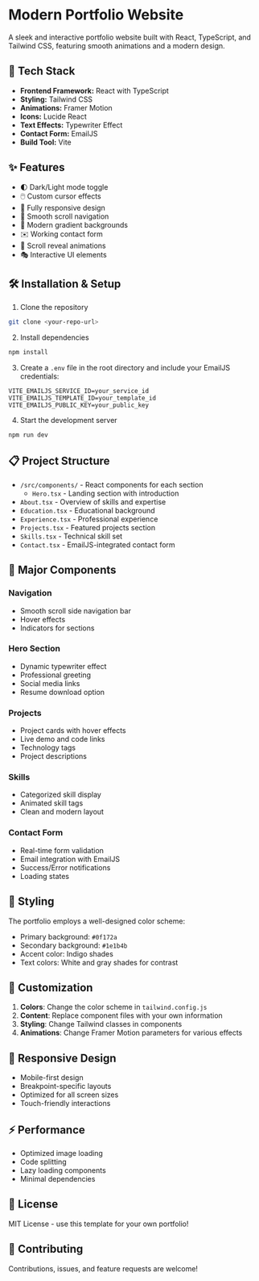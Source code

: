 # Modern Portfolio Website

A sleek and interactive portfolio website built with React, TypeScript, and Tailwind CSS, featuring smooth animations and a modern design.

## 🚀 Tech Stack

- **Frontend Framework:** React with TypeScript
- **Styling:** Tailwind CSS
- **Animations:** Framer Motion
- **Icons:** Lucide React
- **Text Effects:** Typewriter Effect
- **Contact Form:** EmailJS
- **Build Tool:** Vite

## ✨ Features

- 🌓 Dark/Light mode toggle
- 🖱️ Custom cursor effects
- 📱 Fully responsive design
- 🎯 Smooth scroll navigation
- 🎨 Modern gradient backgrounds
- ✉️ Working contact form
- 💫 Scroll reveal animations
- 🎭 Interactive UI elements

##  🛠️️ Installation & Setup

1. Clone the repository
```bash
git clone <your-repo-url>
```

2. Install dependencies
```bash
npm install
```

3. Create a `.env` file in the root directory and include your EmailJS credentials:
```
VITE_EMAILJS_SERVICE_ID=your_service_id
VITE_EMAILJS_TEMPLATE_ID=your_template_id
VITE_EMAILJS_PUBLIC_KEY=your_public_key
```

4. Start the development server
```bash
npm run dev
```

## 📋 Project Structure

- `/src/components/` - React components for each section
  - `Hero.tsx` - Landing section with introduction
- `About.tsx` - Overview of skills and expertise
- `Education.tsx` - Educational background
- `Experience.tsx` - Professional experience
- `Projects.tsx` - Featured projects section
- `Skills.tsx` - Technical skill set
- `Contact.tsx` - EmailJS-integrated contact form

## 🎯 Major Components

### Navigation
- Smooth scroll side navigation bar
- Hover effects
- Indicators for sections

### Hero Section
- Dynamic typewriter effect
- Professional greeting
- Social media links
- Resume download option

### Projects
- Project cards with hover effects
- Live demo and code links
- Technology tags
- Project descriptions

### Skills
- Categorized skill display
- Animated skill tags
- Clean and modern layout

### Contact Form
- Real-time form validation
- Email integration with EmailJS
- Success/Error notifications
- Loading states

## 🎨 Styling

The portfolio employs a well-designed color scheme:
- Primary background: `#0f172a`
- Secondary background: `#1e1b4b`
- Accent color: Indigo shades
- Text colors: White and gray shades for contrast

##  🔧  Customization

1. **Colors**: Change the color scheme in `tailwind.config.js`
2. **Content**: Replace component files with your own information
3. **Styling**: Change Tailwind classes in components
4. **Animations**: Change Framer Motion parameters for various effects

## 📱 Responsive Design

- Mobile-first design
- Breakpoint-specific layouts
- Optimized for all screen sizes
- Touch-friendly interactions

## ⚡ Performance

- Optimized image loading
- Code splitting
- Lazy loading components
- Minimal dependencies

##  📄  License

MIT License - use this template for your own portfolio!

##  🤝  Contributing

Contributions, issues, and feature requests are welcome!